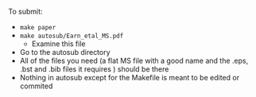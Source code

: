 To submit:
* `make paper`
* `make autosub/Earn_etal_MS.pdf`
	* Examine this file
* Go to the autosub directory
* All of the files you need (a flat MS file with a good name and the .eps, .bst and .bib files it requires ) should be there
* Nothing in autosub except for the Makefile is meant to be edited or commited
